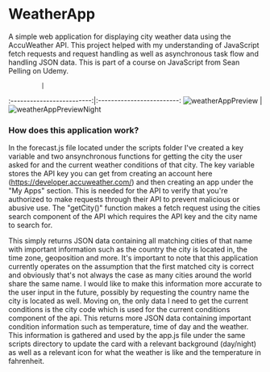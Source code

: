 # WeatherApp
A simple web application for displaying city weather data using the AccuWeather API. This project helped with my understanding of JavaScript fetch requests and request handling as well as asynchronous task flow and handling JSON data. This is part of a course on JavaScript from Sean Pelling on Udemy.

             |
:-------------------------:|:-------------------------:
![weatherAppPreview](https://user-images.githubusercontent.com/63391309/90370408-fc0e3e80-e032-11ea-95a7-b2c0f5fe6c7c.png)  |   ![weatherAppPreviewNight](https://user-images.githubusercontent.com/63391309/90373136-1518ee80-e037-11ea-883f-3e526a4338c6.png)



### How does this application work?

In the forecast.js file located under the scripts folder I've created a key variable and two ansynchronous functions for getting the city the user asked for and the current weather conditions of that city. The key variable stores the API key you can get from creating an account here (https://developer.accuweather.com/) and then creating an app under the "My Apps" section. This is needed for the API to verify that you're authorized to make requests through their API to prevent malicious or abusive use. The "getCity()" function makes a fetch request using the cities search component of the API which requires the API key and the city name to search for.

This simply returns JSON data containing all matching cities of that name with important information such as the country the city is located in, the time zone, geoposition and more. It's important to note that this application currently operates on the assumption that the first matched city is correct and obviously that's not always the case as many cities around the world share the same name. I would like to make this information more accurate to the user input in the future, possibly by requesting the country name the city is located as well. Moving on, the only data I need to get the current conditions is the city code which is used for the current conditions component of the api. This returns more JSON data containing important condition information such as temperature, time of day and the weather. This information is gathered and used by the app.js file under the same scripts directory to update the card with a relevant background (day/night) as well as a relevant icon for what the weather is like and the temperature in fahrenheit.
